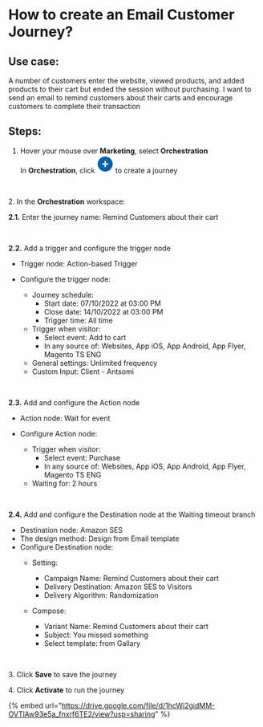 # How to create an Email Customer Journey?

## Use case:

A number of customers enter the website, viewed products, and added products to their cart but ended the session without purchasing. I want to send an email to remind customers about their carts and encourage customers to complete their transaction

## Steps:&#x20;

1. Hover your mouse over **Marketing**, select **Orchestration**\
   In **Orchestration**, click![](<../../.gitbook/assets/image (1582).png>)to create a journey

<figure><img src="https://lh7-rt.googleusercontent.com/docsz/AD_4nXeV6UL8bGzo3lSX2zrtFXk66K9v0nl-wCvp7H8jyqbv2LX2Ed2l7IShD6O5zN7AMhSVgiY4eiATCCxpTusY7jLQG8ohECt_G3S9NWRxUf7TW5uPnRoEJtizlhrjzg-G1aoOQlA4I3AzwDW0dSfLsG0ybOo?key=jqlrLHcQRq84j2mU-bHqrw" alt=""><figcaption></figcaption></figure>

2\. In the **Orchestration** workspace:

**2.1.** Enter the journey name: Remind Customers about their cart

<figure><img src="https://lh7-rt.googleusercontent.com/docsz/AD_4nXcMdERy3N4wmLyZIyz1FjKD1fESuLniy3g_8-b0H1DPmyNms_ZRSzgW1JhBAZr-dyWszmj7Ks8jpbTpXf7GUd4OqDCBD8xkPZ8Aw9znhYKnNkg7A4zlGgfGzH0YHs-ii69aqcbW45xZuDnhqYH_i5cJFRtu?key=jqlrLHcQRq84j2mU-bHqrw" alt=""><figcaption></figcaption></figure>

**2.2.** Add a trigger and configure the trigger node

* Trigger node: Action-based Trigger
*   Configure the trigger node:

    * Journey schedule:
      * Start date: 07/10/2022 at 03:00 PM
      * Close date: 14/10/2022 at 03:00 PM
      * Trigger time: All time
    * Trigger when visitor:&#x20;
      * Select event: Add to cart
      * In any source of: Websites, App iOS, App Android, App Flyer, Magento TS ENG&#x20;
    * General settings: Unlimited frequency
    * Custom Input: Client - Antsomi



    <figure><img src="https://lh7-rt.googleusercontent.com/docsz/AD_4nXd3MVpjhv21nGzW4zM90pnYjT-6y3Xniwa6A8T6JgFBzAgGYvRgILo9c-PHSlu1DzJe2qA6DGAVgcpymNlL2sAFBVzn0RZzBTjjVeZATFk4O6xl5BYv_CTrW4vDWZXqS2PI882AViO-wzTuHTiiqUU8Ajkn?key=jqlrLHcQRq84j2mU-bHqrw" alt=""><figcaption></figcaption></figure>

**2.3.** Add and configure the Action node

* Action node: Wait for event
*   Configure Action node:

    * Trigger when visitor:
      * Select event: Purchase
      * In any source of: Websites, App iOS, App Android, App Flyer, Magento TS ENG
    * Waiting for: 2 hours



    <figure><img src="https://lh7-rt.googleusercontent.com/docsz/AD_4nXdoFPM3lJca-683Hk58Tt2l1E7ZVfVEzuBy5WmzWaR7leZq0RS29gEHSt9JvXbnubpuiIDmh5bMA5fTRp96tyPtBpwzXP7S2HT0q5L_kOIIc5wffdFN-q1C59n-jXv3iDxlKGKm_vWjPEnRlRz3cAyn-64?key=jqlrLHcQRq84j2mU-bHqrw" alt=""><figcaption></figcaption></figure>

**2.4.** Add and configure the Destination node at the Waiting timeout branch

* Destination node: Amazon SES
* The design method: Design from Email template
* Configure Destination node:
  * Setting:
    * Campaign Name: Remind Customers about their cart&#x20;
    * Delivery Destination: Amazon SES to Visitors
    * Delivery Algorithm: Randomization
  *   Compose:

      * Variant Name: Remind Customers about their cart&#x20;
      * Subject: You missed something
      * Select template: from Gallary



      <figure><img src="https://lh7-rt.googleusercontent.com/docsz/AD_4nXc1K1BKRE2yldzrsgUYaqrt1k1tjQkRu_Cqz2qIGer6H6gpM9sHlzUC9mzEy49MUvIeRqVGTRhZQMy6ITZRuG3jvv-JCgxxf6dv8mP1f5Yz0IfrFYc_NfKSKpjKVLll7BXxX6VC9XRzW55TDaPLKqHFUjeq?key=jqlrLHcQRq84j2mU-bHqrw" alt=""><figcaption></figcaption></figure>

3\. Click **Save** to save the journey

4\. Click **Activate** to run the journey



{% embed url="https://drive.google.com/file/d/1hcWi2gidMM-OVTlAw93e5a_fnxrf6TE2/view?usp=sharing" %}
